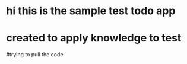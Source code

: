 # hi this is the sample test todo app

# created to apply knowledge to test

#trying to pull the code
